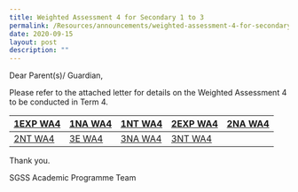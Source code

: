 ```yaml
---
title: Weighted Assessment 4 for Secondary 1 to 3
permalink: /Resources/announcements/weighted-assessment-4-for-secondary-1-to-3/
date: 2020-09-15
layout: post
description: ""
---
```

Dear Parent(s)/ Guardian,

Please refer to the attached letter for details on the Weighted Assessment 4 to be conducted in Term 4.

<table>
<thead>
  <tr>
    <th><a href="/files/Announcement/Weighted%20Assessment%202020/1EXP-WA4-Parents-Letter.pdf" target = "_blank" >1EXP WA4 </a></th>
    <th><a href="/files/Announcement/Weighted%20Assessment%202020/1NA-WA4-Parents-Letter.pdf" target = "_blank" >1NA WA4</a></th>
    <th><a href="/files/Announcement/Weighted%20Assessment%202020/1NT-WA4-Parents-Letter.pdf" target = "_blank" >1NT WA4</a></th>
    <th><a href="/files/Announcement/Weighted%20Assessment%202020/2EXP-WA4-Parents-Letter.pdf" target = "_blank" >2EXP WA4</a></th>
    <th><a href="/files/Announcement/Weighted%20Assessment%202020/2NA-WA4-Parents-Letter.pdf" target = "_blank" >2NA WA4</a></th>
  </tr>
</thead>
<tbody>
  <tr>
    <td><a href="/files/Announcement/Weighted%20Assessment%202020/2NT-WA4-Parents-Letter.pdf" target = "_blank" >2NT WA4</a></td>
    <td><a href="/files/Announcement/Weighted%20Assessment%202020/3E-WA4-Parents-Letter-15-Sep_Updated.pdf" target = "_blank" >3E WA4</a></td>
    <td><a href="/files/Announcement/Weighted%20Assessment%202020/3NA-WA4-Parents-Letter-15-Sep_Updated.pdf" target = "_blank" >3NA WA4</a></td>
    <td><a href="/files/Announcement/Weighted%20Assessment%202020/3NT-WA4-Parents-Letter-1-Sep_updated.pdf" target = "_blank" >3NT WA4</a></td>
    <td></td>
  </tr>
</tbody>
</table>

Thank you.

SGSS Academic Programme Team